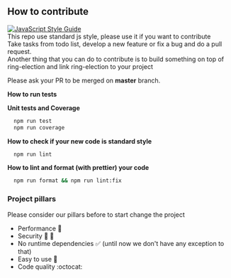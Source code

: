 ## How to contribute

[![JavaScript Style Guide](https://cdn.rawgit.com/standard/standard/master/badge.svg)](https://github.com/standard/standard)  
This repo use standard js style, please use it if you want to contribute  
Take tasks from todo list, develop a new feature or fix a bug and do a pull request.  
Another thing that you can do to contribute is to build something on top of ring-election and link ring-election to your project

Please ask your PR to be merged on **master** branch.

**How to run tests**

**Unit tests and Coverage**

```bash
  npm run test
  npm run coverage
```

**How to check if your new code is standard style**

```bash
  npm run lint
```

**How to lint and format (with prettier) your code**

```bash
  npm run format && npm run lint:fix
```

### Project pillars

Please consider our pillars before to start change the project

- Performance :racehorse:
- Security :bank: :cop:
- No runtime dependencies :white_check_mark: (until now we don't have any exception to that)
- Easy to use :couple:
- Code quality :octocat:
